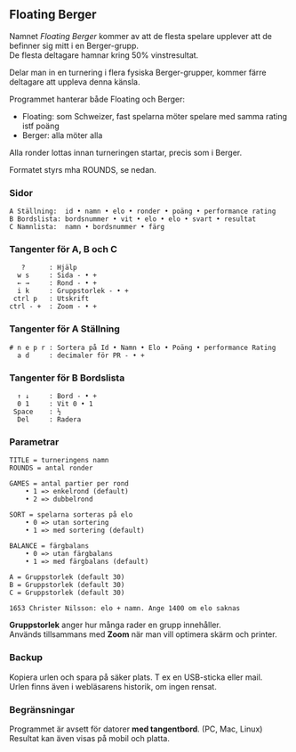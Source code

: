 ## Floating Berger

Namnet *Floating Berger* kommer av att de flesta spelare upplever att de befinner sig mitt i en Berger-grupp.  
De flesta deltagare hamnar kring 50% vinstresultat.  

Delar man in en turnering i flera fysiska Berger-grupper, kommer färre deltagare att uppleva denna känsla.  

Programmet hanterar både Floating och Berger:

* Floating: som Schweizer, fast spelarna möter spelare med samma rating istf poäng
* Berger: alla möter alla

Alla ronder lottas innan turneringen startar, precis som i Berger.

Formatet styrs mha ROUNDS, se nedan.

### Sidor

```
A Ställning:  id • namn • elo • ronder • poäng • performance rating
B Bordslista: bordsnummer • vit • elo • elo • svart • resultat
C Namnlista:  namn • bordsnummer • färg
```

### Tangenter för A, B och C

```
   ?      : Hjälp
  w s     : Sida - • +
  ← →     : Rond - • +
  i k     : Gruppstorlek - • +
 ctrl p   : Utskrift
ctrl - +  : Zoom - • +
```

### Tangenter för A Ställning

```
# n e p r : Sortera på Id • Namn • Elo • Poäng • performance Rating
  a d     : decimaler för PR - • +
```

### Tangenter för B Bordslista

```
  ↑ ↓     : Bord - • +
  0 1     : Vit 0 • 1
 Space    : ½
  Del     : Radera
```

### Parametrar

```
TITLE = turneringens namn
ROUNDS = antal ronder

GAMES = antal partier per rond
	• 1 => enkelrond (default)
	• 2 => dubbelrond 

SORT = spelarna sorteras på elo
	• 0 => utan sortering 
	• 1 => med sortering (default)

BALANCE = färgbalans
	• 0 => utan färgbalans
	• 1 => med färgbalans (default)

A = Gruppstorlek (default 30)
B = Gruppstorlek (default 30)
C = Gruppstorlek (default 30)

1653 Christer Nilsson: elo + namn. Ange 1400 om elo saknas
```

**Gruppstorlek** anger hur många rader en grupp innehåller.  
Används tillsammans med **Zoom** när man vill optimera skärm och printer.  

### Backup

Kopiera urlen och spara på säker plats. T ex en USB-sticka eller mail.  
Urlen finns även i webläsarens historik, om ingen rensat.  

### Begränsningar

Programmet är avsett för datorer **med tangentbord**. (PC, Mac, Linux)  
Resultat kan även visas på mobil och platta.  